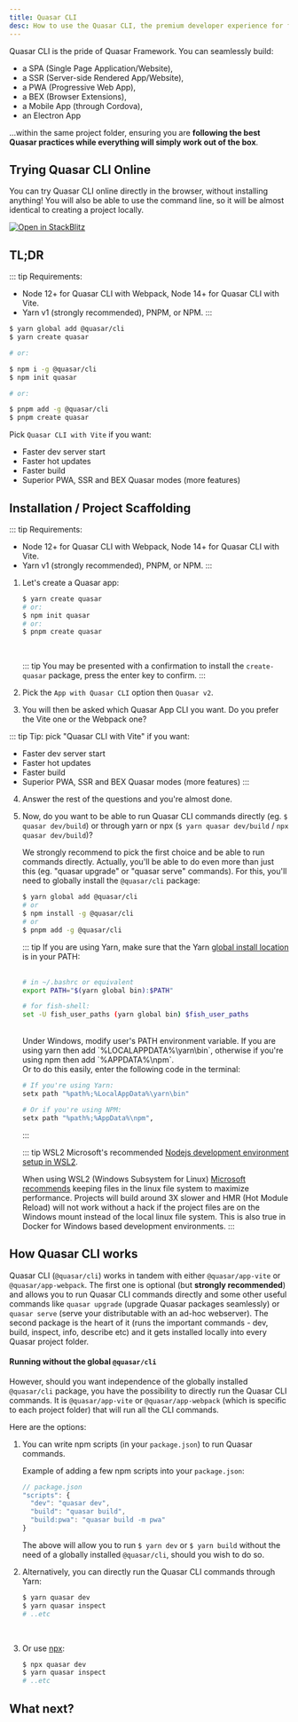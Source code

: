 ```yaml
---
title: Quasar CLI
desc: How to use the Quasar CLI, the premium developer experience for free.
---
```


Quasar CLI is the pride of Quasar Framework. You can seamlessly build:

* a SPA (Single Page Application/Website),
* a SSR (Server-side Rendered App/Website),
* a PWA (Progressive Web App),
* a BEX (Browser Extensions),
* a Mobile App (through Cordova),
* an Electron App

...within the same project folder, ensuring you are **following the best Quasar practices while everything will simply work out of the box**.

## Trying Quasar CLI Online

You can try Quasar CLI online directly in the browser, without installing anything!
You will also be able to use the command line, so it will be almost identical to creating a project locally.

[![Open in StackBlitz](https://developer.stackblitz.com/img/open_in_stackblitz.svg)](https://stackblitz.com/fork/quasarframework)

## TL;DR

::: tip Requirements:
* Node 12+ for Quasar CLI with Webpack, Node 14+ for Quasar CLI with Vite.
* Yarn v1 (strongly recommended), PNPM, or NPM.
:::

```bash
$ yarn global add @quasar/cli
$ yarn create quasar

# or:

$ npm i -g @quasar/cli
$ npm init quasar

# or:

$ pnpm add -g @quasar/cli
$ pnpm create quasar
```

Pick `Quasar CLI with Vite` if you want:
* Faster dev server start
* Faster hot updates
* Faster build
* Superior PWA, SSR and BEX Quasar modes (more features)

<q-btn color="brand-primary" no-caps no-wrap push label="Go to User Interface Components" to="/vue-components" />

## Installation / Project Scaffolding

::: tip Requirements:
* Node 12+ for Quasar CLI with Webpack, Node 14+ for Quasar CLI with Vite.
* Yarn v1 (strongly recommended), PNPM, or NPM.
:::

1. Let's create a Quasar app:

    ```bash
    $ yarn create quasar
    # or:
    $ npm init quasar
    # or:
    $ pnpm create quasar
    ```
    <br>

    ::: tip
    You may be presented with a confirmation to install the `create-quasar` package, press the enter key to confirm.
    :::

2. Pick the `App with Quasar CLI` option then `Quasar v2`.

3. You will then be asked which Quasar App CLI you want. Do you prefer the Vite one or the Webpack one?

  ::: tip Tip: pick "Quasar CLI with Vite" if you want:
  * Faster dev server start
  * Faster hot updates
  * Faster build
  * Superior PWA, SSR and BEX Quasar modes (more features)
  :::

4. Answer the rest of the questions and you're almost done.

5. Now, do you want to be able to run Quasar CLI commands directly (eg. `$ quasar dev/build`) or through yarn or npx (`$ yarn quasar dev/build` / `npx quasar dev/build`)?

    We strongly recommend to pick the first choice and be able to run commands directly. Actually, you'll be able to do even more than just this (eg. "quasar upgrade" or "quasar serve" commands). For this, you'll need to globally install the `@quasar/cli` package:

    ```bash
    $ yarn global add @quasar/cli
    # or
    $ npm install -g @quasar/cli
    # or
    $ pnpm add -g @quasar/cli
    ```

    ::: tip
    If you are using Yarn, make sure that the Yarn [global install location](https://yarnpkg.com/lang/en/docs/cli/global/) is in your PATH:
    <br><br>

    ```bash
    # in ~/.bashrc or equivalent
    export PATH="$(yarn global bin):$PATH"

    # for fish-shell:
    set -U fish_user_paths (yarn global bin) $fish_user_paths
    ```
    <br>
    Under Windows, modify user's PATH environment variable. If you are using yarn then add `%LOCALAPPDATA%\yarn\bin`, otherwise if you're using npm then add `%APPDATA%\npm`.
    <br>
    Or to do this easily, enter the following code in the terminal:

    ```bash
    # If you're using Yarn:
    setx path "%path%;%LocalAppData%\yarn\bin"

    # Or if you're using NPM:
    setx path "%path%;%AppData%\npm",
    ```
    :::

    ::: tip WSL2
    Microsoft's recommended [Nodejs development environment setup in WSL2](https://docs.microsoft.com/en-us/windows/nodejs/setup-on-wsl2).

    When using WSL2 (Windows Subsystem for Linux) [Microsoft recommends](https://docs.microsoft.com/en-us/windows/wsl/compare-versions#performance-across-os-file-systems) keeping files in the linux file system to maximize performance. Projects will build around 3X slower and HMR (Hot Module Reload) will not work without a hack if the project files are on the Windows mount instead of the local linux file system. This is also true in Docker for Windows based development environments.
    :::

## How Quasar CLI works

Quasar CLI (`@quasar/cli`) works in tandem with either `@quasar/app-vite` or `@quasar/app-webpack`. The first one is optional (but **strongly recommended**) and allows you to run Quasar CLI commands directly and some other useful commands like `quasar upgrade` (upgrade Quasar packages seamlessly) or `quasar serve` (serve your distributable with an ad-hoc webserver). The second package is the heart of it (runs the important commands - dev, build, inspect, info, describe etc) and it gets installed locally into every Quasar project folder.

#### Running without the global `@quasar/cli`

However, should you want independence of the globally installed `@quasar/cli` package, you have the possibility to directly run the Quasar CLI commands. It is `@quasar/app-vite` or `@quasar/app-webpack` (which is specific to each project folder) that will run all the CLI commands.

Here are the options:

1. You can write npm scripts (in your `package.json`) to run Quasar commands.

    Example of adding a few npm scripts into your `package.json`:

    ```js
    // package.json
    "scripts": {
      "dev": "quasar dev",
      "build": "quasar build",
      "build:pwa": "quasar build -m pwa"
    }
    ```

    The above will allow you to run `$ yarn dev` or `$ yarn build` without the need of a globally installed `@quasar/cli`, should you wish to do so.

2. Alternatively, you can directly run the Quasar CLI commands through Yarn:

    ```bash
    $ yarn quasar dev
    $ yarn quasar inspect
    # ..etc
    ```
    <br>

3. Or use [npx](https://github.com/npm/npx):

    ```bash
    $ npx quasar dev
    $ yarn quasar inspect
    # ..etc
    ```

## What next?

<q-btn color="brand-primary" no-caps no-wrap push label="Go to User Interface Components" to="/vue-components" />

